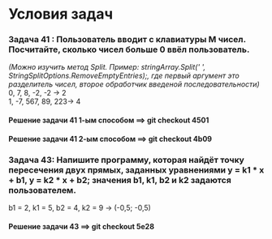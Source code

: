 # Условия задач
  
### Задача 41 : Пользователь вводит с клавиатуры M чисел. Посчитайте, сколько чисел больше 0 ввёл пользователь.  
*(Можно изучить метод Split. 
Пример: stringArray.Split(' ', StringSplitOptions.RemoveEmptyEntries);, где первый аргумент это разделитель чисел, второе обработчик введеной последовательности)*  
0, 7, 8, -2, -2 -> 2  
1, -7, 567, 89, 223-> 4

#### Решение задачи 41 1-ым способом ==> git checkout 4501
#### Решение задачи 41 2-ым способом ==> git checkout 4b09

### Задача 43: Напишите программу, которая найдёт точку пересечения двух прямых, заданных уравнениями y = k1 * x + b1, y = k2 * x + b2; значения b1, k1, b2 и k2 задаются пользователем.   
b1 = 2, k1 = 5, b2 = 4, k2 = 9 -> (-0,5; -0,5)

#### Решение задачи 43 ==> git checkout 5e28



